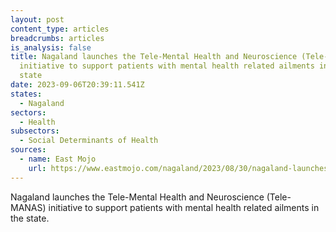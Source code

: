 ```yaml
---
layout: post
content_type: articles
breadcrumbs: articles
is_analysis: false
title: Nagaland launches the Tele-Mental Health and Neuroscience (Tele-MANAS)
  initiative to support patients with mental health related ailments in the
  state
date: 2023-09-06T20:39:11.541Z
states:
  - Nagaland
sectors:
  - Health
subsectors:
  - Social Determinants of Health
sources:
  - name: East Mojo
    url: https://www.eastmojo.com/nagaland/2023/08/30/nagaland-launches-tele-manas-to-fight-mental-health-challenges/
---
```

Nagaland launches the Tele-Mental Health and Neuroscience (Tele-MANAS) initiative to support patients with mental health related ailments in the state.